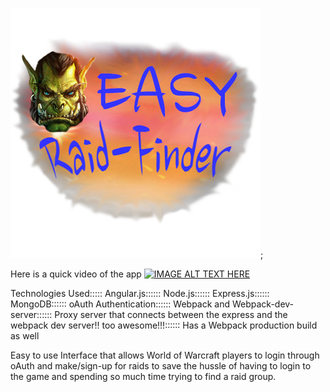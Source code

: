 ![Alt text](public/images/easyLogo.png?raw=true "Easy Raid-Finder Logo");

Here is a quick video of the app
[![IMAGE ALT TEXT HERE](https://img.youtube.com/vi/O9d838F5buw/0.jpg)](https://youtu.be/O9d838F5buw)

Technologies Used:::::
Angular.js::::::
Node.js::::::
Express.js::::::
MongoDB::::::
oAuth Authentication::::::
Webpack and Webpack-dev-server::::::
Proxy server that connects between the express and the webpack dev server!! too awesome!!!::::::
Has a Webpack production build as well


Easy to use Interface that allows World of Warcraft players to login through oAuth
and make/sign-up for raids to save the hussle of having to login to the game and
spending so much time trying to find a raid group.
